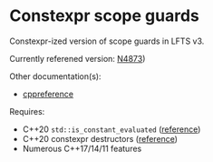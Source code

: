 # Constexpr scope guards
Constexpr-ized version of scope guards in LFTS v3.

Currently referened version: [N4873](https://wg21.link/n4873))

Other documentation(s):
* [cppreference](https://en.cppreference.com/w/cpp/experimental/lib_extensions_3#Scope_guard)

Requires:
* C++20 `std::is_constant_evaluated` ([reference](https://en.cppreference.com/w/cpp/types/is_constant_evaluated))
* C++20 constexpr destructors ([reference](https://en.cppreference.com/w/cpp/language/constexpr))
* Numerous C++17/14/11 features
